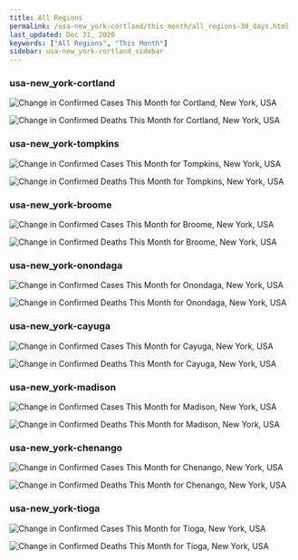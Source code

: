 ```yaml
---
title: All Regions
permalink: /usa-new_york-cortland/this_month/all_regions-30_days.html
last_updated: Dec 31, 2020
keywords: ["All Regions", "This Month"]
sidebar: usa-new_york-cortland_sidebar
---
```


<h3>usa-new_york-cortland</h3>

![Change in Confirmed Cases This Month for Cortland, New York, USA](/covid_tracker/images/graphs/usa-new_york-cortland-delta_confirmed-30_days_graph.png)

![Change in Confirmed Deaths This Month for Cortland, New York, USA](/covid_tracker/images/graphs/usa-new_york-cortland-delta_deaths-30_days_graph.png)

<h3>usa-new_york-tompkins</h3>

![Change in Confirmed Cases This Month for Tompkins, New York, USA](/covid_tracker/images/graphs/usa-new_york-tompkins-delta_confirmed-30_days_graph.png)

![Change in Confirmed Deaths This Month for Tompkins, New York, USA](/covid_tracker/images/graphs/usa-new_york-tompkins-delta_deaths-30_days_graph.png)

<h3>usa-new_york-broome</h3>

![Change in Confirmed Cases This Month for Broome, New York, USA](/covid_tracker/images/graphs/usa-new_york-broome-delta_confirmed-30_days_graph.png)

![Change in Confirmed Deaths This Month for Broome, New York, USA](/covid_tracker/images/graphs/usa-new_york-broome-delta_deaths-30_days_graph.png)

<h3>usa-new_york-onondaga</h3>

![Change in Confirmed Cases This Month for Onondaga, New York, USA](/covid_tracker/images/graphs/usa-new_york-onondaga-delta_confirmed-30_days_graph.png)

![Change in Confirmed Deaths This Month for Onondaga, New York, USA](/covid_tracker/images/graphs/usa-new_york-onondaga-delta_deaths-30_days_graph.png)

<h3>usa-new_york-cayuga</h3>

![Change in Confirmed Cases This Month for Cayuga, New York, USA](/covid_tracker/images/graphs/usa-new_york-cayuga-delta_confirmed-30_days_graph.png)

![Change in Confirmed Deaths This Month for Cayuga, New York, USA](/covid_tracker/images/graphs/usa-new_york-cayuga-delta_deaths-30_days_graph.png)

<h3>usa-new_york-madison</h3>

![Change in Confirmed Cases This Month for Madison, New York, USA](/covid_tracker/images/graphs/usa-new_york-madison-delta_confirmed-30_days_graph.png)

![Change in Confirmed Deaths This Month for Madison, New York, USA](/covid_tracker/images/graphs/usa-new_york-madison-delta_deaths-30_days_graph.png)

<h3>usa-new_york-chenango</h3>

![Change in Confirmed Cases This Month for Chenango, New York, USA](/covid_tracker/images/graphs/usa-new_york-chenango-delta_confirmed-30_days_graph.png)

![Change in Confirmed Deaths This Month for Chenango, New York, USA](/covid_tracker/images/graphs/usa-new_york-chenango-delta_deaths-30_days_graph.png)

<h3>usa-new_york-tioga</h3>

![Change in Confirmed Cases This Month for Tioga, New York, USA](/covid_tracker/images/graphs/usa-new_york-tioga-delta_confirmed-30_days_graph.png)

![Change in Confirmed Deaths This Month for Tioga, New York, USA](/covid_tracker/images/graphs/usa-new_york-tioga-delta_deaths-30_days_graph.png)
